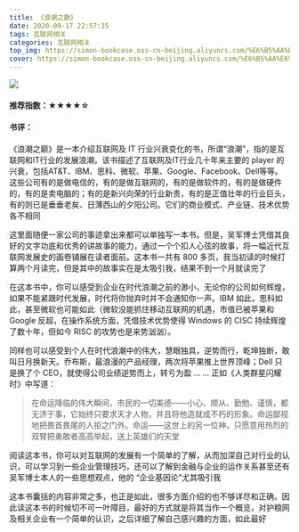 ```yaml
---
title: 《浪潮之巅》
date: 2020-09-17 22:57:15
tags: 互联网相关
categories: 互联网相关
top_img: https://simon-bookcase.oss-cn-beijing.aliyuncs.com/%E6%B5%AA%E6%BD%AE%E4%B9%8B%E5%B7%85/1613914689.png
cover: https://simon-bookcase.oss-cn-beijing.aliyuncs.com/%E6%B5%AA%E6%BD%AE%E4%B9%8B%E5%B7%85/1613914689.png
---
```




![](https://simon-bookcase.oss-cn-beijing.aliyuncs.com/%E6%B5%AA%E6%BD%AE%E4%B9%8B%E5%B7%85/1613914689.png)



#### 推荐指数：★★★★☆

#### 书评：



《浪潮之巅》是一本介绍互联网及 IT 行业兴衰变化的书，所谓“浪潮”，指的是互联网和IT行业的发展浪潮。该书描述了互联网及IT行业几十年来主要的 player 的兴衰，包括AT&T、IBM、思科、微软、苹果、Google、Facebook、Dell等等。这些公司有的是做电信的，有的是做互联网的，有的是做软件的，有的是做硬件的，有的是卖电脑的；有的是新兴向荣的行业新贵，有的是正值壮年的行业巨头，有的则已是垂垂老矣、日薄西山的夕阳公司。它们的商业模式、产业链、技术优势各不相同



这里面随便一家公司的事迹拿出来都可以单独写一本书。但是，吴军博士凭借其良好的文字功底和优秀的讲故事的能力，通过一个个扣人心弦的故事，将一幅近代互联网发展史的画卷铺展在读者面前。这本书一共有 800 多页，我当初读的时候打算两个月读完，但是其中的故事实在是太吸引我，结果不到一个月就读完了



在这本书中，你可以感受到企业在时代浪潮之前的渺小，无论你的公司如何辉煌，如果不能紧跟时代发展，时代将你抛弃时并不会通知你一声。IBM 如此，思科如此，甚至微软也可能如此（微软没能抓住移动互联网的机遇，市值已被苹果和 Google 反超，在操作系统方面，凭借技术优势使得 Windows 的 CISC 持续辉煌了数十年，但如今 RISC 的攻势也是来势汹汹）。



同样也可以感受到个人在时代浪潮中的伟大，慧眼独具，逆势而行，乾坤独断，敢叫日月换新天。乔布斯，最浪漫的产品经理，两次将苹果推上世界顶峰；Dell 只是换了个 CEO，就使得公司业绩逆势而上，转亏为盈 ... ... 正如《人类群星闪耀时》中写道：

> 在命运降临的伟大瞬间，市民的一切美德——小心、顺从、勤勉、谨慎，都无济于事，它始终只要求天才人物，并且将他造就成不朽的形象。命运鄙视地把畏首畏尾的人拒之门外。命运——这世上的另一位神，只愿意用热烈的双臂把勇敢者高高举起，送上英雄们的天堂



阅读这本书，你可以对互联网的发展有一个简单的了解，从而加深自己对行业的认识，可以学习到一些企业管理技巧，还可以了解到金融与企业的运作关系甚至还有吴军博士本人的一些思想观点，他的 “企业基因论”尤其吸引我



这本书囊括的内容非常之多，也正是如此，很多方面介绍的也不够详尽和正确。因此读这本书的时候切不可一叶障目，最好的方式就是将其当作一个概览，对护粮网及相关企业有一个简单的认识，之后详细了解自己感兴趣的方面，如此最好

